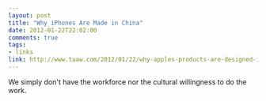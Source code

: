 ```yaml
---
layout: post
title: "Why iPhones Are Made in China"
date: 2012-01-22T22:02:00
comments: true
tags:
- links
link: http://www.tuaw.com/2012/01/22/why-apples-products-are-designed-in-california-but-assembled/
---
```

We simply don't have the workforce nor the cultural willingness to do the work.
